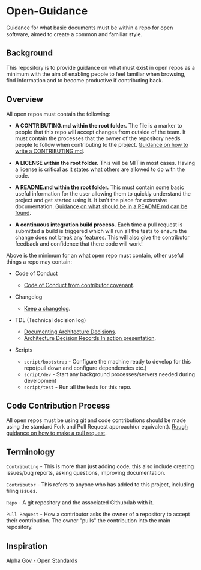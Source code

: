 # Open-Guidance

Guidance for what basic documents must be within a repo for  open software, aimed to create a common and familiar style.

## Background

This repository is to provide guidance on what must exist in open repos as a minimum with the aim of enabling people to feel familiar when browsing, find information and to become productive if contributing back.

## Overview

All open repos must contain the following:

- **A CONTRIBUTING.md within the root folder.** The file is a marker to people that this repo will accept changes from outside of the team. It must contain the processes that the owner of the repository needs people to follow when contributing to the project. [Guidance on how to write a CONTRIBUTING.md](ContributingDetails.md).

- **A LICENSE within the root folder.** This will be MIT in most cases. Having a license is critical as it states what others are allowed to do with the code.

- **A README.md within the root folder.** This must contain some basic useful information for the user allowing them to quickly understand the project and get started using it. It isn't the place for extensive documentation. [Guidance on what should be in a README.md can be found](ReadmeDetails.md).

- **A continuous integration build process.** Each time a pull request is submitted a build is triggered which will run all the tests to ensure the change does not break any features. This will also give the contributor feedback and confidence that there code will work!

Above is the minimum for an what open repo must contain, other useful things a repo may contain:

- Code of Conduct
  - [Code of Conduct from contributor covenant](https://www.contributor-covenant.org/).

- Changelog
  - [Keep a changelog](http://keepachangelog.com/en/0.3.0/).

- TDL (Technical decision log)
  - [Documenting Architecture Decisions](http://thinkrelevance.com/blog/2011/11/15/documenting-architecture-decisions).
  - [Architecture Decision Records In action presentation](https://resources.sei.cmu.edu/asset_files/Presentation/2017_017_001_497746.pdf).

- Scripts
  - ```script/bootstrap``` - Configure the machine ready to develop for this repo(pull down and configure dependencies etc.)
  - ```script/dev``` - Start any background processes/servers needed during development
  - ```script/test``` - Run all the tests for this repo.

## Code Contribution Process

All open repos must be using git and code contributions should be made using the standard Fork and Pull Request approach(or equivalent). [Rough guidance on how to make a pull request](PullRequestDetails.md).

## Terminology

```Contributing``` - This is more than just adding code, this also include creating issues/bug reports, asking questions, improving documentation.

```Contributor``` -  This refers to anyone who has added to this project, including filing issues.

```Repo``` - A git repository and the associated Github/lab with it.

```Pull Request``` - How a contributor asks the owner of a repository to accept their contribution. The owner "pulls" the contribution into the main repository.

## Inspiration

[Alpha Gov - Open Standards](https://github.com/alphagov/open-standards)
